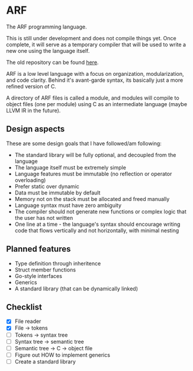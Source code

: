 # ARF

The ARF programming language.

This is still under development and does not compile things yet. Once complete,
it will serve as a temporary compiler that will be used to write a new one using
the language itself.

The old repository can be found [here](https://github.com/sashakoshka/arf-old).

ARF is a low level language with a focus on organization, modularization, and
code clarity. Behind it's avant-garde syntax, its basically just a more refined
version of C.

A directory of ARF files is called a module, and modules will compile to object
files (one per module) using C as an intermediate language (maybe LLVM IR in the
future).

## Design aspects

These are some design goals that I have followed/am following:

- The standard library will be fully optional, and decoupled from the language
- The language itself must be extremely simple
- Language features must be immutable (no reflection or operator overloading)
- Prefer static over dynamic
- Data must be immutable by default
- Memory not on the stack must be allocated and freed manually
- Language syntax must have zero ambiguity
- The compiler should not generate new functions or complex logic that the user
  has not written
- One line at a time - the language's syntax should encourage writing code that
  flows vertically and not horizontally, with minimal nesting

## Planned features

- Type definition through inheritence
- Struct member functions
- Go-style interfaces
- Generics
- A standard library (that can be dynamically linked)

## Checklist

- [X] File reader
- [X] File -> tokens
- [ ] Tokens -> syntax tree
- [ ] Syntax tree -> semantic tree
- [ ] Semantic tree -> C -> object file
- [ ] Figure out HOW to implement generics
- [ ] Create a standard library
